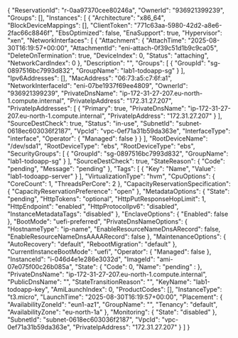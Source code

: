 {
"ReservationId": "r-0aa97370cee80246a",
"OwnerId": "936921399239",
"Groups": [],
"Instances": [
{
"Architecture": "x86_64",
"BlockDeviceMappings": [],
"ClientToken": "771c63aa-5980-42d2-a8e6-2fac66c8846f",
"EbsOptimized": false,
"EnaSupport": true,
"Hypervisor": "xen",
"NetworkInterfaces": [
{
"Attachment": {
"AttachTime": "2025-08-30T16:19:57+00:00",
"AttachmentId": "eni-attach-0f39c51d1b9c9ca05",
"DeleteOnTermination": true,
"DeviceIndex": 0,
"Status": "attaching",
"NetworkCardIndex": 0
},
"Description": "",
"Groups": [
{
"GroupId": "sg-0897516bc7993d832",
"GroupName": "lab1-todoapp-sg"
}
],
"Ipv6Addresses": [],
"MacAddress": "06:73:a5:c7:6f:a1",
"NetworkInterfaceId": "eni-07be1937f69ee4809",
"OwnerId": "936921399239",
"PrivateDnsName": "ip-172-31-27-207.eu-north-1.compute.internal",
"PrivateIpAddress": "172.31.27.207",
"PrivateIpAddresses": [
{
"Primary": true,
"PrivateDnsName": "ip-172-31-27-207.eu-north-1.compute.internal",
"PrivateIpAddress": "172.31.27.207"
}
],
"SourceDestCheck": true,
"Status": "in-use",
"SubnetId": "subnet-0618ec603036f2187",
"VpcId": "vpc-0ef71a31b59da363e",
"InterfaceType": "interface",
"Operator": {
"Managed": false
}
}
],
"RootDeviceName": "/dev/sda1",
"RootDeviceType": "ebs",
"RootDeviceType": "ebs",
"SecurityGroups": [
{
"GroupId": "sg-0897516bc7993d832",
"GroupName": "lab1-todoapp-sg"
}
],
"SourceDestCheck": true,
"StateReason": {
"Code": "pending",
"Message": "pending"
},
"Tags": [
{
"Key": "Name",
"Value": "lab1-todoapp-server"
}
],
"VirtualizationType": "hvm",
"CpuOptions": {
"CoreCount": 1,
"ThreadsPerCore": 2
},
"CapacityReservationSpecification": {
"CapacityReservationPreference": "open"
},
"MetadataOptions": {
"State": "pending",
"HttpTokens": "optional",
"HttpPutResponseHopLimit": 1,
"HttpEndpoint": "enabled",
"HttpProtocolIpv6": "disabled",
"InstanceMetadataTags": "disabled"
},
"EnclaveOptions": {
"Enabled": false
},
"BootMode": "uefi-preferred",
"PrivateDnsNameOptions": {
"HostnameType": "ip-name",
"EnableResourceNameDnsARecord": false,
"EnableResourceNameDnsAAAARecord": false
},
"MaintenanceOptions": {
"AutoRecovery": "default",
"RebootMigration": "default"
},
"CurrentInstanceBootMode": "uefi",
"Operator": {
"Managed": false
},
"InstanceId": "i-046d4e1e286e3032d",
"ImageId": "ami-07e075f00c26b085a",
"State": {
"Code": 0,
"Name": "pending"
: },
"PrivateDnsName": "ip-172-31-27-207.eu-north-1.compute.internal",
"PublicDnsName": "",
"StateTransitionReason": "",
"KeyName": "lab1-todoapp-key",
"AmiLaunchIndex": 0,
"ProductCodes": [],
"InstanceType": "t3.micro",
"LaunchTime": "2025-08-30T16:19:57+00:00",
"Placement": {
"AvailabilityZoneId": "eun1-az1",
"GroupName": "",
"Tenancy": "default",
"AvailabilityZone": "eu-north-1a"
},
"Monitoring": {
"State": "disabled"
},
"SubnetId": "subnet-0618ec603036f2187",
"VpcId": "vpc-0ef71a31b59da363e",
"PrivateIpAddress": "172.31.27.207"
}
]
}
